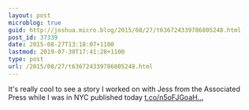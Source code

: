 ```yaml
---
layout: post
microblog: true
guid: http://joshua.micro.blog/2015/08/27/t636724339786805248.html
post_id: 37339
date: 2015-08-27T13:18:07+1100
lastmod: 2019-07-30T17:41:28+1100
type: post
url: /2015/08/27/t636724339786805248.html
---
```

It's really cool to see a story I worked on with Jess from the Associated Press while I was in NYC published today [t.co/n5oFJGoaH...](http://t.co/n5oFJGoaHH)

